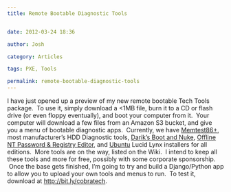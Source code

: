 ```yaml
---
title: Remote Bootable Diagnostic Tools


date: 2012-03-24 18:36

author: Josh

category: Articles

tags: PXE, Tools

permalink: remote-bootable-diagnostic-tools
---
```


I have just opened up a preview of my new remote bootable Tech Tools
package.  To use it, simply download a \<1MB file, burn it to a CD or
flash drive (or even floppy eventually), and boot your computer from it.
 Your computer will download a few files from an Amazon S3 bucket, and
give you a menu of bootable diagnostic apps.  Currently, we
have [Memtest86+](http://memtest.org/), most manufacturer’s HDD
Diagnostic tools, [Darik’s Boot and Nuke](http://dban.org/), [Offline NT
Password & Registry Editor](http://pogostick.net/~pnh/ntpasswd/),
and [Ubuntu](http://ubuntu.com/) Lucid Lynx installers for all editions.
 More tools are on the way, listed on the Wiki.  I intend to keep all
these tools and more for free, possibly with some corporate sponsorship.
 Once the base gets finished, I’m going to try and build a Django/Python
app to allow you to upload your own tools and menus to run.  To test it,
download at <http://bit.ly/cobratech>.

